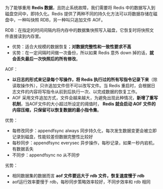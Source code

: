 为了能够重用 **Redis 数据**，且防止系统故障，我们需要将 Redis 中的数据写入到磁盘空间中，即持久化。Redis 提供了两种不同的持久化方法可以将数据存储在磁盘中，一种叫快照 RDB，另一种叫只追加文件 AOF。

RDB：在指定的时间间隔内将内存中的数据集快照写入磁盘，它恢复时将快照文件直接读到内存里。
- 优势：适合大规模的数据恢复；**对数据完整性和一致性要求不高**
- 劣势：在一定间隔时间做一次备份，所以如果 Redis 意外 down 掉的话，**就会丢失最后一次快照后的所有修改**。

AOF：
- **以日志的形式来记录每个写操作，将 Redis 执行过的所有写指令记录下来**（除读取操作外），只许追加文件但不可以改写文件。当 Redis 重启时，会根据日志文件的内容将写指令从前到后执行一次、以完成数据的恢复工作。
- AOF 采用文件追加方式，文件会越来越大，为避免出现此种情况，**新增了重写机制**，当AOF文件的大小超过所设定的阈值时， **Redis 就会启动 AOF 文件的内容压缩，只保留可以恢复数据的最小指令集**。

优势：
- 每修改同步：appendfsync always 同步持久化，每次发生数据变更会被立即记录到磁盘，性能较差但数据完整性比较好
- 每秒同步：appendfsync everysec 异步操作，每秒记录，如果一秒内宕机，有数据丢失
- 不同步：appendfsync no 从不同步

劣势：
- 相同数据集的数据而言 **aof 文件要远大于 rdb 文件，恢复速度慢于 rdb**
- aof运行效率要慢于 rdb，每秒同步策略效率较好，不同步效率和 rdb 相同

